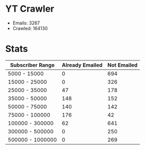 # YT Crawler
- Emails: 3267
- Crawled: 164130

# Stats
| Subscriber Range  | Already Emailed | Not Emailed |
|-------|-------|-------|
| 5000 - 15000 | 0 | 694 |
| 15000 - 25000 | 0 | 326 |
| 25000 - 35000 | 47 | 178 |
| 35000 - 50000 | 148 | 152 |
| 50000 - 75000 | 140 | 142 |
| 75000 - 100000 | 176 | 42 |
| 100000 - 300000 | 62 | 641 |
| 300000 - 500000 | 0 | 250 |
| 500000 - 1000000 | 0 | 269 |
